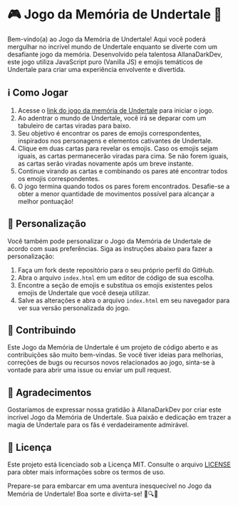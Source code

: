 # 🎮 Jogo da Memória de Undertale 🌟

Bem-vindo(a) ao Jogo da Memória de Undertale! Aqui você poderá mergulhar no incrível mundo de Undertale enquanto se diverte com um desafiante jogo da memória. Desenvolvido pela talentosa AllanaDarkDev, este jogo utiliza JavaScript puro (Vanilla JS) e emojis temáticos de Undertale para criar uma experiência envolvente e divertida.

## ℹ️ Como Jogar

1. Acesse o [link do jogo da memória de Undertale]([https://allanadarkdev.github.io/js-emoji-memory-game/]) para iniciar o jogo.
2. Ao adentrar o mundo de Undertale, você irá se deparar com um tabuleiro de cartas viradas para baixo.
3. Seu objetivo é encontrar os pares de emojis correspondentes, inspirados nos personagens e elementos cativantes de Undertale.
4. Clique em duas cartas para revelar os emojis. Caso os emojis sejam iguais, as cartas permanecerão viradas para cima. Se não forem iguais, as cartas serão viradas novamente após um breve instante.
5. Continue virando as cartas e combinando os pares até encontrar todos os emojis correspondentes.
6. O jogo termina quando todos os pares forem encontrados. Desafie-se a obter a menor quantidade de movimentos possível para alcançar a melhor pontuação!

## 🎨 Personalização

Você também pode personalizar o Jogo da Memória de Undertale de acordo com suas preferências. Siga as instruções abaixo para fazer a personalização:

1. Faça um fork deste repositório para o seu próprio perfil do GitHub.
2. Abra o arquivo `index.html` em um editor de código de sua escolha.
3. Encontre a seção de emojis e substitua os emojis existentes pelos emojis de Undertale que você deseja utilizar.
4. Salve as alterações e abra o arquivo `index.html` em seu navegador para ver sua versão personalizada do jogo.

## 🤝 Contribuindo

Este Jogo da Memória de Undertale é um projeto de código aberto e as contribuições são muito bem-vindas. Se você tiver ideias para melhorias, correções de bugs ou recursos novos relacionados ao jogo, sinta-se à vontade para abrir uma issue ou enviar um pull request.

## 🙌 Agradecimentos

Gostaríamos de expressar nossa gratidão à AllanaDarkDev por criar este incrível Jogo da Memória de Undertale. Sua paixão e dedicação em trazer a magia de Undertale para os fãs é verdadeiramente admirável.

## 📜 Licença

Este projeto está licenciado sob a Licença MIT. Consulte o arquivo [LICENSE](https://github.com/AllanaDarkDev/js-emoji-memory-game/blob/main/LICENSE) para obter mais informações sobre os termos de uso.

Prepare-se para embarcar em uma aventura inesquecível no Jogo da Memória de Undertale! Boa sorte e divirta-se! 🎉🔍🌟
